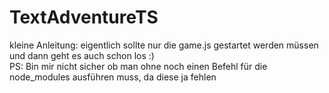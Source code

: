 # TextAdventureTS

kleine Anleitung: eigentlich sollte nur die game.js gestartet werden müssen und dann geht es auch schon los :)  
PS: Bin mir nicht sicher ob man ohne noch einen Befehl für die node_modules ausführen muss, da diese ja fehlen
